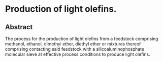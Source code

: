 # Production of light olefins.

## Abstract
The process for the production of light olefins from a feedstock comprising methanol, ethanol, dimethyl ether, diethyl ether or mixtures thereof comprising contacting said feedstock with a silicoaluminophosphate molecular sieve at effective process conditions to produce light olefins.